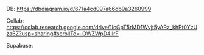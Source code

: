 DB: https://dbdiagram.io/d/671a4cd097a66db9a3260999


Collab: https://colab.research.google.com/drive/1IcGpT5rMD1Wvjt5yARz_khPt0YzUza6Z?usp=sharing#scrollTo=-OWZWpD4lIrF

Supabase:
